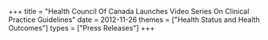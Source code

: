 +++
title = "Health Council Of Canada Launches Video Series On Clinical Practice Guidelines"
date = 2012-11-26
themes = ["Health Status and Health Outcomes"]
types = ["Press Releases"]
+++
